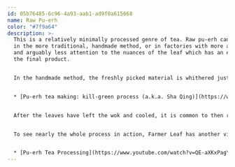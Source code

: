 ```yaml
---
id: 05b76485-6c96-4a93-aab1-ad9f0a615668
name: Raw Pu-erh
color: "#7f9a64"
description: >-
  This is a relatively minimally processed genre of tea. Raw pu-erh can be made
  in the more traditional, handmade method, or in factories with more automation
  and arguably less attention to the nuances of the leaf which has an effect on
  the final product. 


  In the handmade method, the freshly picked material is whithered just enough to allow roasting in a pan (typically a large wok) without burning the leaves. That pan-roasting process is called *sha qing*, which Farmer Leaf has made an excellent video explaining:


  * [Pu-erh tea making: kill-green process (a.k.a. Sha Qing)](https://www.youtube.com/watch?v=F3CCtZA5GrE)


  After the leaves have left the wok and cooled, it is common to then roll the leaves using a machine. This process releases more of the enzymes in the leaf to increase the availability of flavor when brewing, as well as promoting the ability for the tea to be aged successfully. After rolling, leaves can be left to oxidize a bit on bamboo trays to release more residual water. From here, the leaves would be sorted and graded. They are then usually pressed into cakes between 100-400 grams which serves to slow down oxidation and allow for more gentle aging of the material, as well as collecting the material into a cohesive, single unit which facilitates distribution to the consumer market.


  To see nearly the whole process in action, Farmer Leaf has another video which I highly recommend:


  * [Pu-erh Tea Processing](https://www.youtube.com/watch?v=QE-aXKxPagY)
---
```

